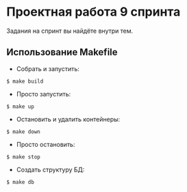 # Проектная работа 9 спринта

Задания на спринт вы найдёте внутри тем.

## Использование Makefile
- Собрать и запустить:
```console
$ make build
```
- Просто запустить:
```console
$ make up
```
- Остановить и удалить контейнеры:
```console
$ make down
```
- Просто остановить:
```console
$ make stop
```
- Создать структуру БД:
```console
$ make db
```